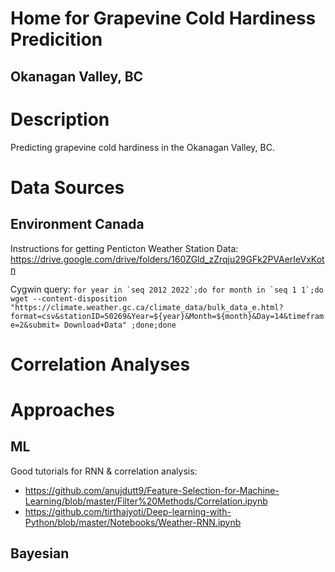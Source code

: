 # Home for Grapevine Cold Hardiness Predicition
## Okanagan Valley, BC

# Description
Predicting grapevine cold hardiness in the Okanagan Valley, BC.

# Data Sources
## Environment Canada
Instructions for getting Penticton Weather Station Data: https://drive.google.com/drive/folders/160ZGld_zZrqju29GFk2PVAerIeVxKotn

Cygwin query: ``` for year in `seq 2012 2022`;do for month in `seq 1 1`;do wget --content-disposition "https://climate.weather.gc.ca/climate_data/bulk_data_e.html?format=csv&stationID=50269&Year=${year}&Month=${month}&Day=14&timeframe=2&submit= Download+Data" ;done;done ```


# Correlation Analyses

# Approaches

## ML 

Good tutorials for RNN & correlation analysis:
* https://github.com/anujdutt9/Feature-Selection-for-Machine-Learning/blob/master/Filter%20Methods/Correlation.ipynb
* https://github.com/tirthajyoti/Deep-learning-with-Python/blob/master/Notebooks/Weather-RNN.ipynb

## Bayesian
